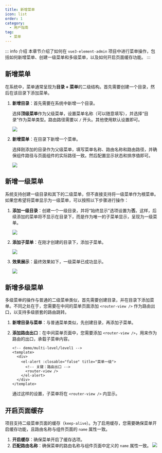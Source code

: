 ```yaml
---
title: 新增菜单
icon: list
order: 1
category:
  - 用户指南
tag:
  - 菜单
---
```


::: info 介绍
本章节介绍了如何在 `vue3-element-admin` 项目中进行菜单操作，包括如何新增菜单、创建一级菜单和多级菜单，以及如何开启页面缓存功能。
:::

## 新增菜单

在系统中，菜单通常呈现为**目录 + 菜单**的二级结构。首先需要创建一个目录，然后在该目录下添加菜单。

1. **新增目录**：首先需要在系统中新增一个目录。

    选择**顶级菜单**作为父级菜单，设置菜单名称（可以随意填写），并选择“目录”作为菜单类型。路由路径需要以 `/` 开头。其他使用默认设置即可。

    ![](https://www.youlai.tech/storage/blog/image-20250120130625191.png)

2. **新增菜单**：在目录下新增一个菜单。 

   选择刚添加的目录作为父级菜单，填写菜单名称、路由名称和路由路径，并确保组件路径与页面组件的实际路径一致。然后配置显示状态和排序值即可。

   ![](https://www.youlai.tech/storage/blog/image-20250120131255590.png)

## 新增一级菜单

系统支持创建一级目录和其下的二级菜单，但不直接支持将一级菜单作为根菜单。如果您希望将菜单显示为一级菜单，可以按照以下步骤进行操作：

1. **添加一级目录**：创建一个一级目录，并将“始终显示”选项设置为**否**。这样，后续添加的菜单将不显示在目录下，而是作为唯一的子菜单显示，呈现为一级菜单。

    ![](https://www.youlai.tech/storage/blog/image-20250120115553970.png)

2. **添加子菜单**：在刚才创建的目录下，添加子菜单。

    ![](https://www.youlai.tech/storage/blog/image-20250120130230576.png)

3. **效果展示**：最终效果如下，一级菜单已成功显示。

    ![](https://www.youlai.tech/storage/blog/image-20250120133410554.png)

## 新增多级菜单

多级菜单的操作与普通的二级菜单类似，首先需要创建目录，并在目录下添加菜单。不同之处在于，您需要在中间的菜单页面添加 `<router-view />` 作为路由出口，以支持多级嵌套的路由跳转。

1. **新增目录与菜单**：与普通菜单类似，先创建目录，再添加子菜单。

2. **添加路由出口**：在中间菜单页面中，您需要添加 `<router-view />`，用来作为路由的出口，承载子菜单内容。

   ```vue
   <!-- demo/multi-level/level1 -->
   <template>
     <div>
       <el-alert :closable="false" title="菜单一级">
         <!-- 关键：路由出口 -->
         <router-view />
       </el-alert>
     </div>
   </template>
   ```

   通过这样的设置，子菜单将在 `<router-view />` 内显示。

## 开启页面缓存

项目支持二级菜单页面的缓存（`keep-alive`）。为了启用缓存，您需要确保菜单开启缓存功能，且路由名称与组件页面的 `name` 属性一致。

1. **开启缓存**：确保菜单开启了缓存选项。
2. **匹配路由名称**：确保菜单的路由名称与组件页面中定义的 `name` 属性一致。 ![](https://www.youlai.tech/storage/blog/image-20250120144412388.png)















